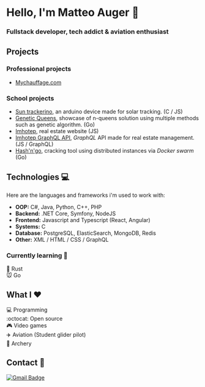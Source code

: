 # Hello, I'm Matteo Auger 👋
### Fullstack developer, tech addict & aviation enthusiast
## Projects

### Professional projects

- [Mychauffage.com](https://www.mychauffage.com/)

### School projects 

- [Sun trackerino](https://github.com/matteoauger/sun-trackerino), an arduino device made for solar tracking. (C / JS)
- [Genetic Queens](https://github.com/matteoauger/genetic-queens), showcase of n-queens solution using multiple methods such as genetic algorithm. (Go)
- [Imhotep](https://github.com/matteoauger/imhotep), real estate website (JS)
- [Imhotep GraphQL API](https://github.com/matteoauger/imhotep-graphql-api), *GraphQL* API made for real estate management. (JS / GraphQL)
- [Hash'n'go](https://github.com/matteoauger/hash-n-go), cracking tool using distributed instances via *Docker swarm* (Go)

## Technologies :computer:

Here are the languages and frameworks i'm used to work with:
* **OOP:** C#, Java, Python, C++, PHP
* **Backend:** .NET Core, Symfony, NodeJS
* **Frontend:** Javascript and Typescript (React, Angular)
* **Systems:**  C
* **Database:** PostgreSQL, ElasticSearch, MongoDB, Redis
* **Other:** XML / HTML / CSS / GraphQL

### Currently learning :brain:

:crab: Rust \
:mouse: Go 

## What I :heart:
:computer: Programming \
:octocat: Open source \
:video_game: Video games \
:airplane: Aviation (Student glider pilot) \
:dart: Archery

## Contact :email:
 [![Gmail Badge](https://img.shields.io/badge/-matteo.auger@protonmail.com-c14438?style=flat-square&logo=Gmail&logoColor=white&link=mailto:Email)](mailto:matteo.auger@protonmail.com)
